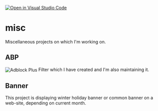 [![Open in Visual Studio Code](https://img.shields.io/badge/Open_in_Visual_Studio_Code-007acc)](https://open.vscode.dev/BaleshSrle/misc)
# misc
Miscellaneous projects on which I'm working on.

## ABP
<img src="https://img.shields.io/badge/Adblock%20Plus-c70d2c?logo=adblockplus&logoColor=white&logoSize=auto&labelColor=555555" alt="Adblock Plus" style="vertical-align: middle;"> Filter which I have created and I'm also maintaining it.

## Banner
This project is displaying winter holiday banner or common banner on a web-site, depending on current month.
